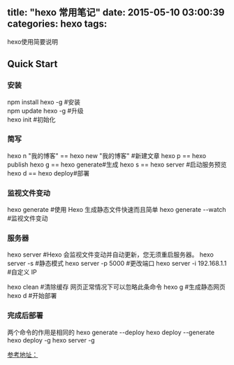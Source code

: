 title: "hexo 常用笔记"
date: 2015-05-10 03:00:39
categories: hexo
tags:
---
hexo使用简要说明

## Quick Start

### 安装
npm install hexo -g #安装  
npm update hexo -g #升级  
hexo init #初始化

### 简写
hexo n "我的博客" == hexo new "我的博客" #新建文章
hexo p == hexo publish
hexo g == hexo generate#生成
hexo s == hexo server #启动服务预览
hexo d == hexo deploy#部署

### 监视文件变动
hexo generate #使用 Hexo 生成静态文件快速而且简单
hexo generate --watch #监视文件变动

### 服务器
hexo server #Hexo 会监视文件变动并自动更新，您无须重启服务器。
hexo server -s #静态模式
hexo server -p 5000 #更改端口
hexo server -i 192.168.1.1 #自定义 IP

hexo clean #清除缓存 网页正常情况下可以忽略此条命令
hexo g #生成静态网页
hexo d #开始部署

### 完成后部署
两个命令的作用是相同的
hexo generate --deploy
hexo deploy --generate
hexo deploy -g
hexo server -g


[参考地址：](http://segmentfault.com/a/1190000002632530)
